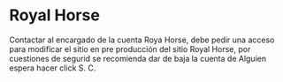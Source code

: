 # Royal Horse
Contactar al encargado de la cuenta Roya Horse, debe pedir una acceso para modificar el sitio en pre producción del sitio Royal Horse, 
por cuestiones de segurid se recomienda dar de baja la cuenta de Alguien espera hacer click S. C.
